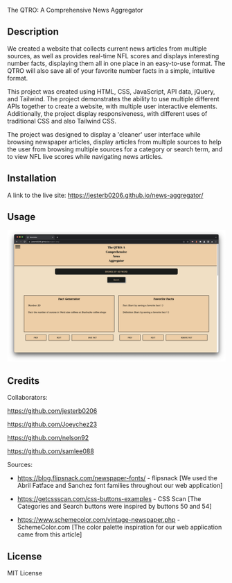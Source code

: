The QTRO: A Comprehensive News Aggregator

## Description

We created a website that collects current news articles from multiple sources, as well as provides real-time NFL scores and displays interesting number facts, displaying them all in one place in an easy-to-use format. The QTRO will also save all of your favorite number facts in a simple, intuitive format. 

This project was created using HTML, CSS, JavaScript, API data, jQuery, and Tailwind. The project demonstrates the ability to use multiple different APIs together to create a website, with multiple user interactive elements. Additionally, the project display responsiveness, with different uses of traditional CSS and also Tailwind CSS. 

The project was designed to display a 'cleaner' user interface while browsing newspaper articles, display articles from multiple sources to help the user from browsing multiple sources for a category or search term, and to view NFL live scores while navigating news articles. 


## Installation

A link to the live site: https://jesterb0206.github.io/news-aggregator/


## Usage

![News Aggregator Screenshot](news-aggregator-screenshot.png)


## Credits

Collaborators:

https://github.com/jesterb0206

https://github.com/Joeychez23

https://github.com/nelson92

https://github.com/samlee088


Sources:

- https://blog.flipsnack.com/newspaper-fonts/ - flipsnack [We used the Abril Fatface and Sanchez font families throughout our web application]

- https://getcssscan.com/css-buttons-examples - CSS Scan [The Categories and Search buttons were inspired by buttons 50 and 54]

- https://www.schemecolor.com/vintage-newspaper.php - SchemeColor.com [The color palette inspiration for our web application came from this article]


## License
MIT License

